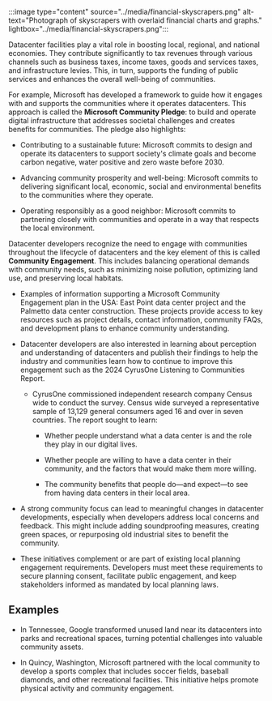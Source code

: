 :::image type="content" source="../media/financial-skyscrapers.png" alt-text="Photograph of skyscrapers with overlaid financial charts and graphs." lightbox="../media/financial-skyscrapers.png":::

Datacenter facilities play a vital role in boosting local, regional, and national economies. They contribute significantly to tax revenues through various channels such as business taxes, income taxes, goods and services taxes, and infrastructure levies. This, in turn, supports the funding of public services and enhances the overall well-being of communities. 

For example, Microsoft has developed a framework to guide how it engages with and supports the communities where it operates datacenters. This approach is called the **Microsoft Community Pledge**: to build and operate digital infrastructure that addresses societal challenges and creates benefits for communities. The pledge also highlights:

- Contributing to a sustainable future: Microsoft commits to design and operate its datacenters to support society's climate goals and become carbon negative, water positive and zero waste before 2030. 

- Advancing community prosperity and well-being: Microsoft commits to delivering significant local, economic, social and environmental benefits to the communities where they operate. 

- Operating responsibly as a good neighbor: Microsoft commits to partnering closely with communities and operate in a way that respects the local environment.

Datacenter developers recognize the need to engage with communities throughout the lifecycle of datacenters and the key element of this is called **Community Engagement**. This includes balancing operational demands with community needs, such as minimizing noise pollution, optimizing land use, and preserving local habitats.

- Examples of information supporting a Microsoft Community Engagement plan in the USA: East Point data center project and the Palmetto data center construction. These projects provide access to key resources such as project details, contact information, community FAQs, and development plans to enhance community understanding.

- Datacenter developers are also interested in learning about perception and understanding of datacenters and publish their findings to help the industry and communities learn how to continue to improve this engagement such as the 2024 CyrusOne Listening to Communities Report.

  - CyrusOne commissioned independent research company Census wide to conduct the survey. Census wide surveyed a representative sample of 13,129 general consumers aged 16 and over in seven countries. The report sought to learn:

    - Whether people understand what a data center is and the role they play in our digital lives.

    - Whether people are willing to have a data center in their community, and the factors that would make them more willing.

    - The community benefits that people do—and expect—to see from having data centers in their local area.

- A strong community focus can lead to meaningful changes in datacenter developments, especially when developers address local concerns and feedback. This might include adding soundproofing measures, creating green spaces, or repurposing old industrial sites to benefit the community.

- These initiatives complement or are part of existing local planning engagement requirements. Developers must meet these requirements to secure planning consent, facilitate public engagement, and keep stakeholders informed as mandated by local planning laws.

## Examples

- In Tennessee, Google transformed unused land near its datacenters into parks and recreational spaces, turning potential challenges into valuable community assets. 

- In Quincy, Washington, Microsoft partnered with the local community to develop a sports complex that includes soccer fields, baseball diamonds, and other recreational facilities. This initiative helps promote physical activity and community engagement.
